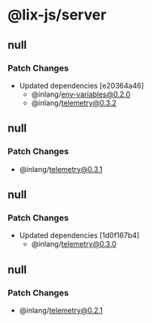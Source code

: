 # @lix-js/server

## null

### Patch Changes

- Updated dependencies [e20364a46]
  - @inlang/env-variables@0.2.0
  - @inlang/telemetry@0.3.2

## null

### Patch Changes

- @inlang/telemetry@0.3.1

## null

### Patch Changes

- Updated dependencies [1d0f167b4]
  - @inlang/telemetry@0.3.0

## null

### Patch Changes

- @inlang/telemetry@0.2.1
